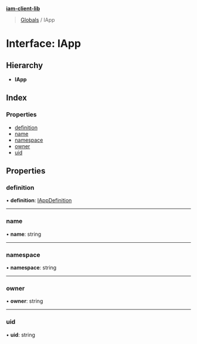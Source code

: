 **[iam-client-lib](../README.md)**

> [Globals](../globals.md) / IApp

# Interface: IApp

## Hierarchy

* **IApp**

## Index

### Properties

* [definition](iapp.md#definition)
* [name](iapp.md#name)
* [namespace](iapp.md#namespace)
* [owner](iapp.md#owner)
* [uid](iapp.md#uid)

## Properties

### definition

•  **definition**: [IAppDefinition](iappdefinition.md)

___

### name

•  **name**: string

___

### namespace

•  **namespace**: string

___

### owner

•  **owner**: string

___

### uid

•  **uid**: string

